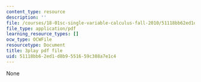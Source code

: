 ```yaml
---
content_type: resource
description: ''
file: /courses/18-01sc-single-variable-calculus-fall-2010/51118bb62ed1d8b9551659c388a7e1c4_al2lzKq4o5E.pdf
file_type: application/pdf
learning_resource_types: []
ocw_type: OCWFile
resourcetype: Document
title: 3play pdf file
uid: 51118bb6-2ed1-d8b9-5516-59c388a7e1c4
---
```

None

